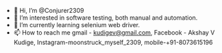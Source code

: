 - 👋 Hi, I’m @Conjurer2309
- 👀 I’m interested in software testing, both manual and automation.
- 🌱 I’m currently learning selenium web driver.
- 📫 How to reach me gmail - kudigev@gmail.com, Facebook - Akshay V Kudige, Instagram-moonstruck_myself_2309, mobile-+91-8073615196

<!---
Conjurer2309/Conjurer2309 is a ✨ special ✨ repository because its `README.md` (this file) appears on your GitHub profile.
You can click the Preview link to take a look at your changes.
--->
